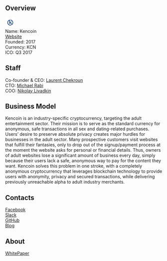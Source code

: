 ## Overview
![logo](../projects/logo/kencoin.png)  
Name: Kencoin  
[Website](http://kencoin.org/)  
Founded: 2017  
Currency:  KCN  
ICO: Q3 2017
## Staff
Co-founder & CEO: [Laurent Chekroun](../people/laurent_chekroun.md)  
CTO: [Michael Rabi](../people/michael_rabi.md)  
COO: [Nikolay Livadkin](../people/nikolay_livadkin.md)   
## Business Model
Kencoin is an industry-specific cryptocurrency, targeting the adult entertainment sector. Their mission is to serve as the standard currency for anonymous, safe transactions in all sex and dating-related purchases. Users’ desire to preserve absolute privacy creates major hurdles for businesses in the adult sector. Many prospective customers visit websites that fulfill their fantasies, only to drop out of the signup/payment process at the moment the website asks for personal or financial details. Thus, owners of adult websites lose a significant amount of business every day, simply because their users lack a safe, anonymous way to pay for the content they want. Kencoin solves this problem in one stroke, with a completely anonymous cryptocurrency that leverages blockchain technology to provide users with anonymity, privacy and secured transactions, while delivering previously unreachable alpha to adult industry merchants.
## Contacts  
[Facebook](https://www.facebook.com/KencoinCryptocurrency/)  
[Slack](https://autoinvitekencoin.herokuapp.com/)  
[GitHub](https://github.com/kencoin)  
[Blog](https://kencoin.org/blogs/)  
## About  
[WhitePaper](https://kencoin.org/wp-content/uploads/2017/07/whitepaper.pdf) 
